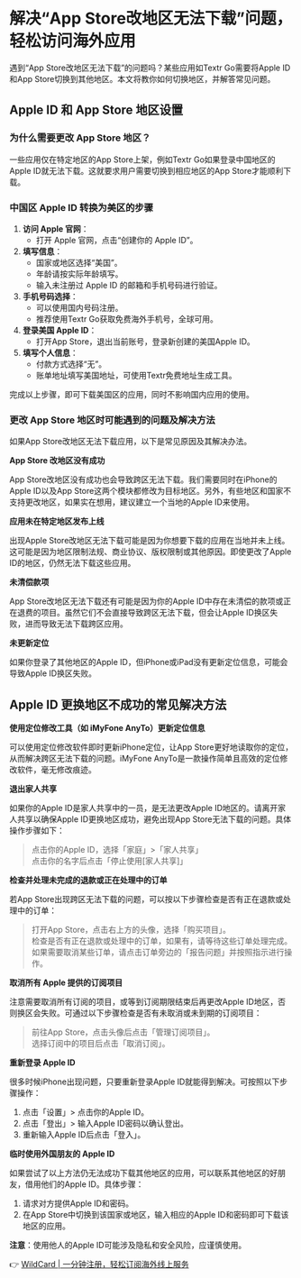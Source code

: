 # 解决“App Store改地区无法下载”问题，轻松访问海外应用

遇到“App Store改地区无法下载”的问题吗？某些应用如Textr Go需要将Apple ID和App Store切换到其他地区。本文将教你如何切换地区，并解答常见问题。


## Apple ID 和 App Store 地区设置

### 为什么需要更改 App Store 地区？

一些应用仅在特定地区的App Store上架，例如Textr Go如果登录中国地区的Apple ID就无法下载。这就要求用户需要切换到相应地区的App Store才能顺利下载。


### 中国区 Apple ID 转换为美区的步骤

1. **访问 Apple 官网**：
   - 打开 Apple 官网，点击“创建你的 Apple ID”。
2. **填写信息**：
   - 国家或地区选择“美国”。
   - 年龄请按实际年龄填写。
   - 输入未注册过 Apple ID 的邮箱和手机号码进行验证。
3. **手机号码选择**：
   - 可以使用国内号码注册。
   - 推荐使用Textr Go获取免费海外手机号，全球可用。
4. **登录美国 Apple ID**：
   - 打开App Store，退出当前账号，登录新创建的美国Apple ID。
5. **填写个人信息**：
   - 付款方式选择“无”。
   - 账单地址填写美国地址，可使用Textr免费地址生成工具。

完成以上步骤，即可下载美国区的应用，同时不影响国内应用的使用。


### 更改 App Store 地区时可能遇到的问题及解决方法

如果App Store改地区无法下载应用，以下是常见原因及其解决办法。

**App Store 改地区没有成功**

App Store改地区没有成功也会导致跨区无法下载。我们需要同时在iPhone的Apple ID以及App Store这两个模块都修改为目标地区。另外，有些地区和国家不支持更改地区，如果实在想用，建议建立一个当地的Apple ID来使用。

**应用未在特定地区发布上线**

出现Apple Store改地区无法下载可能是因为你想要下载的应用在当地并未上线。这可能是因为地区限制法规、商业协议、版权限制或其他原因。即使更改了Apple ID的地区，仍然无法下载这些应用。

**未清偿款项**

App Store改地区无法下载还有可能是因为你的Apple ID中存在未清偿的款项或正在退费的项目。虽然它们不会直接导致跨区无法下载，但会让Apple ID换区失败，进而导致无法下载跨区应用。

**未更新定位**

如果你登录了其他地区的Apple ID，但iPhone或iPad没有更新定位信息，可能会导致Apple ID换区失败。


## Apple ID 更换地区不成功的常见解决方法

**使用定位修改工具（如 iMyFone AnyTo）更新定位信息**

可以使用定位修改软件即时更新iPhone定位，让App Store更好地读取你的定位，从而解决跨区无法下载的问题。iMyFone AnyTo是一款操作简单且高效的定位修改软件，毫无修改痕迹。

**退出家人共享**

如果你的Apple ID是家人共享中的一员，是无法更改Apple ID地区的。请离开家人共享以确保Apple ID更换地区成功，避免出现App Store无法下载的问题。具体操作步骤如下：

> 点击你的Apple ID，选择「家庭」>「家人共享」  
> 点击你的名字后点击「停止使用[家人共享]」

**检查并处理未完成的退款或正在处理中的订单**

若App Store出现跨区无法下载的问题，可以按以下步骤检查是否有正在退款或处理中的订单：

> 打开App Store，点击右上方的头像，选择「购买项目」。  
> 检查是否有正在退款或处理中的订单，如果有，请等待这些订单处理完成。  
> 如果需要取消某些订单，请点击订单旁边的「报告问题」并按照指示进行操作。

**取消所有 Apple 提供的订阅项目**

注意需要取消所有订阅的项目，或等到订阅期限结束后再更改Apple ID地区，否则换区会失败。可通过以下步骤检查是否有未取消或未到期的订阅项目：

> 前往App Store，点击头像后点击「管理订阅项目」。  
> 选择订阅中的项目后点击「取消订阅」。

**重新登录 Apple ID**

很多时候iPhone出现问题，只要重新登录Apple ID就能得到解决。可按照以下步骤操作：

1. 点击「设置」> 点击你的Apple ID。
2. 点击「登出」> 输入Apple ID密码以确认登出。
3. 重新输入Apple ID后点击「登入」。

**临时使用外国朋友的 Apple ID**

如果尝试了以上方法仍无法成功下载其他地区的应用，可以联系其他地区的好朋友，借用他们的Apple ID。具体步骤：

1. 请求对方提供Apple ID和密码。
2. 在App Store中切换到该国家或地区，输入相应的Apple ID和密码即可下载该地区的应用。

**注意**：使用他人的Apple ID可能涉及隐私和安全风险，应谨慎使用。

👉 [WildCard | 一分钟注册，轻松订阅海外线上服务](https://bbtdd.com/WildCard)